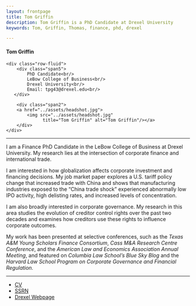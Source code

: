 ```yaml
---
layout: frontpage
title: Tom Griffin
description: Tom Griffin is a PhD Candidate at Drexel University
keywords: Tom, Griffin, Thomas, finance, phd, drexel

---
```

<div class="container">
<h4><a name="contact"></a>Tom Griffin</h4>

    <div class="row-fluid">
        <div class="span5">
            PhD Candidate<br/>
            LeBow College of Business<br/>
            Drexel University<br/>
            Email: tpg43@drexel.edu<br/>
       </div>
       
        <div class="span2">
        <a href="../assets/headshot.jpg">
            <img src="../assets/headshot.jpg"
                  title="Tom Griffin" alt="Tom Griffin"/></a>
        </div>
    </div>
</div>

---
I am a Finance PhD Candidate in the LeBow College of Business at Drexel University. My research lies at the intersection of corporate finance and international trade.<br/>

I am interested in how globalization affects corporate investment and financing decisions. My job market paper explores a U.S. tariff policy change that increased trade with China and shows that manufacturing industries exposed to the “China trade shock” experienced abnormally low IPO activity, high delisting rates, and increased levels of concentration.<br/>

I am also broadly interested in corporate governance. My research in this area studies the evolution of creditor control rights over the past two decades and examines how creditors use these rights to influence corporate outcomes.<br/>

My work has been presented at selective conferences, such as the *Texas A&M Young Scholars Finance Consortium*, *Cass M&A Research Centre Conference*, and the *American Law and Economics Association Annual Meeting*, and featured on *Columbia Law School’s Blue Sky Blog* and the *Harvard Law School Program on Corporate Governance and Financial Regulation.*

---
<div class="navbar">
  <div class="navbar-inner">
      <ul class="nav">
          <li><a href="{{ BASE_PATH }}/assets/CV.pdf">CV</a></li>
          <li><a href="https://papers.ssrn.com/sol3/cf_dev/AbsByAuth.cfm?per_id=2172098">SSRN</a></li>
          <li><a href="https://www.lebow.drexel.edu/people/thomasgriffin">Drexel Webpage</a></li>
      </ul>
  </div>
</div>
